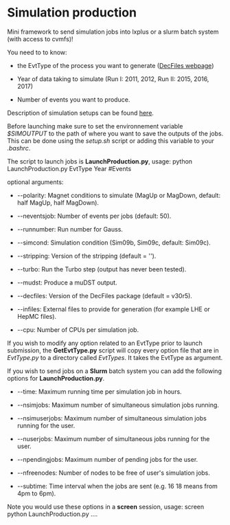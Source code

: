 # Simulation production

Mini framework to send simulation jobs into lxplus or a slurm batch system (with access to cvmfs)!

You need to to know:

* the EvtType of the process you want to generate ([DecFiles webpage](http://lhcb-release-area.web.cern.ch/LHCb-release-area/DOC/decfiles/releases/dev/table_evttype.php))	

* Year of data taking to simulate (Run I: 2011, 2012, Run II: 2015, 2016, 2017)

* Number of events you want to produce.

Description of simulation setups can be found [here](https://github.com/marinang/SimulationProduction/tree/master/simjob/setup).
	
Before launching make sure to set the environnement variable _$SIMOUTPUT_ to the path of where you want to save the outputs of the jobs. This can be done using the _setup.sh_ script or adding this variable to your _.bashrc_.

The script to launch jobs is **LaunchProduction.py**, usage: python LaunchProduction.py EvtType Year #Events

optional arguments:

* --polarity: Magnet conditions to simulate (MagUp or MagDown, default: half MagUp, half MagDown).

* --neventsjob: Number of events per jobs (default: 50). 

* --runnumber: Run number for Gauss.

* --simcond: Simulation condition (Sim09b, Sim09c, default: Sim09c).

* --stripping: Version of the stripping (default = '').

* --turbo: Run the Turbo step (output has never been tested).

* --mudst: Produce a muDST output.

* --decfiles: Version of the DecFiles package (default = v30r5).

* --infiles: External files to provide for generation (for example LHE or HepMC files).

* --cpu: Number of CPUs per simulation job.
	
If you wish to modify any option related to an EvtType prior to launch submission, the **GetEvtType.py** script will copy every option file that are in _EvtType.py_ to a directory called _EvtTypes_. It takes the EvtType as argument.

If you wish to send jobs on a **Slurm** batch system you can add the following options for **LaunchProduction.py**.

* --time: Maximum running time per simulation job in hours.

* --nsimjobs: Maximum number of simultaneous simulation jobs running.
		
* --nsimuserjobs: Maximum number of simultaneous simulation jobs running for the user.
												
* --nuserjobs: Maximum number of simultaneous jobs running for the user.
												
* --npendingjobs: Maximum number of pending jobs for the user.

* --nfreenodes: Number of nodes to be free of user's simulation jobs.
		
* --subtime: Time interval when the jobs are sent (e.g. 16 18 means from 4pm to 6pm).

Note you would use these options in a **screen** session, usage: screen python LaunchProduction.py ....
